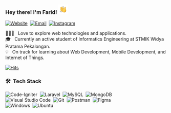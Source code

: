 ### Hey there! I'm Farid! <img src="./hand.gif" width='30'/>

[![Website](https://img.shields.io/static/v1?label=vaard.site&message=%20&color=green&logo=google-chrome&style=flat-square&logoColor=white)](https://vaard.site)&nbsp;
[![Email](https://img.shields.io/static/v1?label=fatkhurrozak@gmail.com&message=%20&color=red&logo=gmail&style=flat-square&logoColor=white)](mailto:fatkhurrozak@gmail.com)&nbsp;
[![Instagram](https://img.shields.io/static/v1?label=vard.rz&message=%20&color=purple&logo=Instagram&style=flat-square&logoColor=white)](http://instagram.com/vard.rz)

👨🏻‍💻 &nbsp; Love to explore web technologies and applications. \
🎓 &nbsp; Currently an active student of Informatics Engineering at STMIK Widya Pratama Pekalongan. \
💡 &nbsp; On track for learning about Web Development, Mobile Development, and Internet of Things.

[![Hits](https://hits.seeyoufarm.com/api/count/incr/badge.svg?url=https%3A%2F%2Fgithub.com%2Fvardrz&count_bg=%23078c09&title_bg=%23555555&icon=&icon_color=%23E7E7E7&title=View&edge_flat=true)](https://hits.seeyoufarm.com)


### 🛠 &nbsp;Tech Stack
![Code-Igniter](https://img.shields.io/badge/CodeIgniter-%23EF4223.svg?style=for-the-badge&logo=codeIgniter&logoColor=white)&nbsp;
![Laravel](https://img.shields.io/badge/laravel-%23FF2D20.svg?style=for-the-badge&logo=laravel&logoColor=white)&nbsp;
![MySQL](https://img.shields.io/badge/mysql-%23284ff0.svg?style=for-the-badge&logo=mysql&logoColor=white)&nbsp;
![MongoDB](https://img.shields.io/badge/MongoDB-%234ea94b.svg?style=for-the-badge&logo=mongodb&logoColor=white) \
![Visual Studio Code](https://img.shields.io/badge/Visual%20Studio%20Code-0078d7.svg?style=for-the-badge&logo=visual-studio-code&logoColor=white)&nbsp;
![Git](https://img.shields.io/badge/git-%23F05033.svg?style=for-the-badge&logo=git&logoColor=white)&nbsp;
![Postman](https://img.shields.io/badge/Postman-FF6C37?style=for-the-badge&logo=postman&logoColor=white)&nbsp;
![Figma](https://img.shields.io/badge/figma-%23F24E1E.svg?style=for-the-badge&logo=figma&logoColor=white) \
![Windows](https://img.shields.io/badge/Windows-0078D6?style=for-the-badge&logo=windows&logoColor=white)&nbsp;
![Ubuntu](https://img.shields.io/badge/Ubuntu-E95420?style=for-the-badge&logo=ubuntu&logoColor=white)&nbsp;

